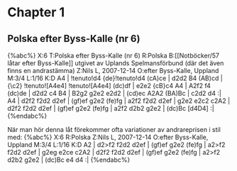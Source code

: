 # Chapter 1

## Polska efter Byss-Kalle (nr 6)

{%abc%}
X:6
T:Polska efter Byss-Kalle (nr 6)
R:Polska
B:[[Notböcker/57 låtar efter Byss-Kalle]] utgivet av Uplands Spelmansförbund (där det även finns en andrastämma)
Z:Nils L, 2007-12-14
O:efter Byss-Kalle, Uppland
M:3/4
L:1/16
K:D
A4 | !tenuto!d4 {de}!tenuto!d4 (cA)ce  | d2d2 B4 (AB)cd | {\c2} !tenuto![A4e4] !tenuto![A4e4] (dc)df | e2e2 {cB}c4 A4 | 
     A2f2 f4 (dc)de | d2d2 c4 B4 | B2g2 g2e2 e2d2 | (cd)ec A2A2 (BA)Bc | c2d2 d4 :| 
A4 | d2f2 f2d2 d2ef | (gf)ef g2e2 (fe)fg | a2f2 f2d2 d2ef | g2e2 e2c2 c2A2 | 
     d2f2 f2d2 d2ef | (gf)ef g2e2 (fe)fg | a2f2 d2b2 g2e2 | (dc)Bc [d4D4] :| 
{%endabc%}

När man hör denna låt förekommer ofta variationer av andrareprisen i stil med:
{%abc%}
X:6
R:Polska
Z:Nils L, 2007-12-14
O:efter Byss-Kalle, Uppland
M:3/4
L:1/16
K:D
A2 | d2>f2 f2d2 d2ef | (gf)ef g2e2 (fe)fg | a2>f2 f2d2 d2ef | g2eg e2ce c2A2 | 
     d2f2 f2d2 d2ef  | (gf)ef g2e2 (fe)fg | a2>f2 d2b2 g2e2 | (dc)Bc e4 d4  :| 
{%endabc%}



